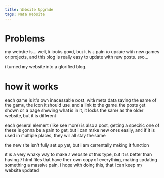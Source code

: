 ```yaml
---
title: Website Upgrade
tags: Meta Website 
---
```

# Problems
my website is... well, it looks good, but it is a pain to update with new games or projects, and this blog is really easy to update with new posts. soo...

i turned my website into a glorified blog.

# how it works
each game is it's own inacessable post, with meta data saying the name of the game, the icon it should use, and a link to the game, the posts get shown on a page showing what is in it, it looks the same as the older website, but it is different

each general element (like see more) is also a post, getting a specific one of these is gonna be a pain to get, but i can make new ones easily, and if it is used in multiple places, they will all stay the same

the new site isn't fully set up yet, but i am currentally making it function

it is a very whaky way to make a website of this type, but it is better than having 7 html files that have their own copy of everything, making updating something a massive pain, i hope with doing this, that i can keep my website updated